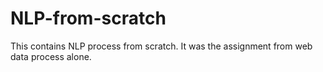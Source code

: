 # NLP-from-scratch
This contains NLP process from scratch. It was the assignment from web data process alone. 
